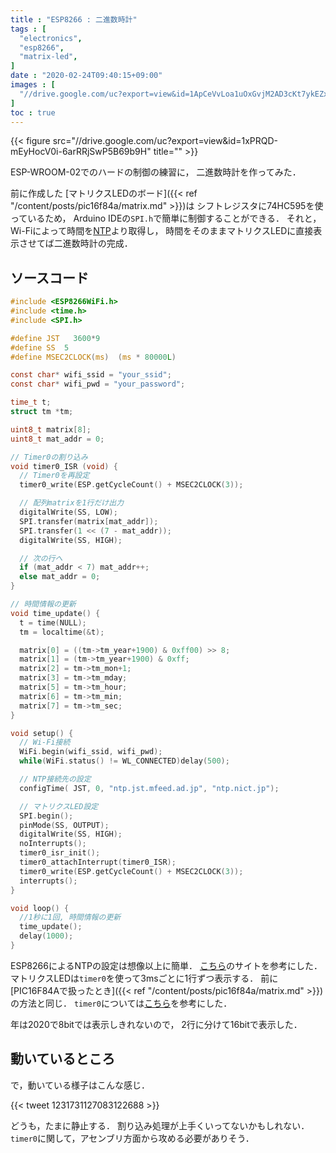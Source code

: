 ```yaml
---
title : "ESP8266 : 二進数時計"
tags : [
  "electronics",
  "esp8266",
  "matrix-led",
]
date : "2020-02-24T09:40:15+09:00"
images : [
  "//drive.google.com/uc?export=view&id=1ApCeVvLoa1uOxGvjM2AD3cKt7ykEZxmE",
]
toc : true
---
```


{{< figure src="//drive.google.com/uc?export=view&id=1xPRQD-mEyHocV0i-6arRRjSwP5B69b9H" title="" >}}

ESP-WROOM-02でのハードの制御の練習に，
二進数時計を作ってみた．

<!--more-->


前に作成した
[マトリクスLEDのボード]({{< ref "/content/posts/pic16f84a/matrix.md" >}})は
シフトレジスタに74HC595を使っているため，
Arduino IDEの`SPI.h`で簡単に制御することができる．
それと，Wi-Fiによって時間を[NTP](https://ja.wikipedia.org/wiki/Network_Time_Protocol)より取得し，
時間をそのままマトリクスLEDに直接表示させてば二進数時計の完成．

## ソースコード

```c
#include <ESP8266WiFi.h>
#include <time.h>
#include <SPI.h>

#define JST   3600*9
#define SS  5
#define MSEC2CLOCK(ms)  (ms * 80000L)

const char* wifi_ssid = "your_ssid";
const char* wifi_pwd = "your_password";

time_t t;
struct tm *tm;

uint8_t matrix[8];
uint8_t mat_addr = 0;

// Timer0の割り込み
void timer0_ISR (void) {
  // Timer0を再設定
  timer0_write(ESP.getCycleCount() + MSEC2CLOCK(3));

  // 配列matrixを1行だけ出力
  digitalWrite(SS, LOW);
  SPI.transfer(matrix[mat_addr]);
  SPI.transfer(1 << (7 - mat_addr));
  digitalWrite(SS, HIGH);

  // 次の行へ
  if (mat_addr < 7) mat_addr++;
  else mat_addr = 0;
}

// 時間情報の更新
void time_update() {
  t = time(NULL);
  tm = localtime(&t);

  matrix[0] = ((tm->tm_year+1900) & 0xff00) >> 8;
  matrix[1] = (tm->tm_year+1900) & 0xff;
  matrix[2] = tm->tm_mon+1;
  matrix[3] = tm->tm_mday;
  matrix[5] = tm->tm_hour;
  matrix[6] = tm->tm_min;
  matrix[7] = tm->tm_sec;
}

void setup() {
  // Wi-Fi接続
  WiFi.begin(wifi_ssid, wifi_pwd);
  while(WiFi.status() != WL_CONNECTED)delay(500);

  // NTP接続先の設定
  configTime( JST, 0, "ntp.jst.mfeed.ad.jp", "ntp.nict.jp");

  // マトリクスLED設定
  SPI.begin();
  pinMode(SS, OUTPUT);
  digitalWrite(SS, HIGH);
  noInterrupts();
  timer0_isr_init();
  timer0_attachInterrupt(timer0_ISR);
  timer0_write(ESP.getCycleCount() + MSEC2CLOCK(3));
  interrupts();
}

void loop() {
  //1秒に1回, 時間情報の更新
  time_update();
  delay(1000);
}
```

ESP8266によるNTPの設定は想像以上に簡単．
[こちら](https://qiita.com/h_nari/items/d0374d1e1e36b9d988c0)のサイトを参考にした．
マトリクスLEDは`timer0`を使って3msごとに1行ずつ表示する．
前に[PIC16F84Aで扱ったとき]({{< ref "/content/posts/pic16f84a/matrix.md" >}})の方法と同じ．
`timer0`については[こちら](https://lipoyang.hatenablog.com/entry/20161205/p1)を参考にした．

年は2020で8bitでは表示しきれないので，
2行に分けて16bitで表示した．

## 動いているところ

で，動いている様子はこんな感じ．

{{< tweet 1231731127083122688 >}}

どうも，たまに静止する．
割り込み処理が上手くいってないかもしれない．
`timer0`に関して，アセンブリ方面から攻める必要がありそう．
